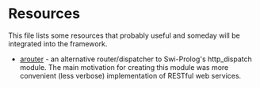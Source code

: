 # Resources

This file lists some resources that probably useful and someday will be integrated into the framework.

* [arouter](https://github.com/rla/alternative-router) - an alternative router/dispatcher to Swi-Prolog's http_dispatch module. The main motivation for creating this module was more convenient (less verbose) implementation of RESTful web services.

